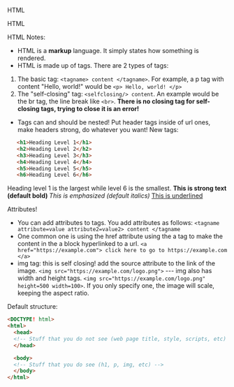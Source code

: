 HTML

HTML

HTML Notes:
- HTML is a **markup** language. It simply states how something is rendered.
- HTML is made up of tags. There are 2 types of tags:
1. The basic tag: `<tagname> content </tagname>`. For example, a p tag with content "Hello, world!" would be `<p> Hello, world! </p>`
2. The "self-closing" tag: `<selfclosing/> content`. An example would be the br tag, the line break like `<br>`. **There is no closing tag for self-closing tags, trying to close it is an error!**
- Tags can and should be nested! Put header tags inside of url ones, make headers strong, do whatever you want!
New tags:
```html
   <h1>Heading Level 1</h1>
   <h2>Heading Level 2</h2>
   <h3>Heading Level 3</h3>
   <h4>Heading Level 4</h4>
   <h5>Heading Level 5</h5>
   <h6>Heading Level 6</h6>
```
Heading level 1 is the largest while level 6 is the smallest.
<strong> This is strong text (default bold) </strong>
<em> This is emphasized (default italics) </em>
<u> This is underlined </u>

Attributes!
- You can add attributes to tags. You add attributes as follows:
`<tagname attribute=value attribute2=value2> content </tagname`
- One common one is using the href attribute using the a tag to make the content in the a block hyperlinked to a url. 
`<a href="https://example.com"> click here to go to https://example.com </a>`
- img tag: this is self closing! add the source attribute to the link of the image. `<img src="https://example.com/logo.png">`
--- img also has width and height tags. `<img src="https://example.com/logo.png" height=500 width=100>`. If you only specify one, the image will scale, keeping the aspect ratio.

Default structure:
```html
<DOCTYPE! html>
<html> 
  <head>
  <!-- Stuff that you do not see (web page title, style, scripts, etc) -->
  </head>

  <body>
  <!-- Stuff that you do see (h1, p, img, etc) -->
  </body>
</html>
```
